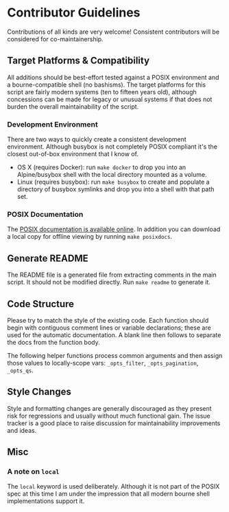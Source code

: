 # Contributor Guidelines

Contributions of all kinds are very welcome! Consistent contributors will be
considered for co-maintainership.

## Target Platforms & Compatibility

All additions should be best-effort tested against a POSIX environment and a
bourne-compatible shell (no bashisms). The target platforms for this script are
fairly modern systems (ten to fifteen years old), although concessions can be
made for legacy or unusual systems if that does not burden the overall
maintainability of the script.

### Development Environment

There are two ways to quickly create a consistent development environment.
Although busybox is not completely POSIX compliant it's the closest out-of-box
environment that I know of.

- OS X (requires Docker): run `make docker` to drop you into an Alpine/busybox
  shell with the local directory mounted as a volume.
- Linux (requires busybox): run `make busybox` to create and populate
  a directory of busybox symlinks and drop you into a shell with that path set.

### POSIX Documentation

The [POSIX documentation is available
online](https://pubs.opengroup.org/onlinepubs/9699919799/). In addition you can
download a local copy for offline viewing by running `make posixdocs`.

## Generate README

The README file is a generated file from extracting comments in the main
script. It should not be modified directly. Run `make readme` to generate it.

## Code Structure

Please try to match the style of the existing code. Each function should begin
with contiguous comment lines or variable declarations; these are used for the
automatic documentation. A blank line then follows to separate the docs from
the function body.

The following helper functions process common arguments and then assign those
values to locally-scope vars: `_opts_filter`, `_opts_pagination`, `_opts_qs`.

## Style Changes

Style and formatting changes are generally discouraged as they present risk for
regressions and usually without much functional gain. The issue tracker is a
good place to raise discussion for maintainability improvements and ideas.

## Misc

### A note on `local`

The `local` keyword is used deliberately. Although it is not part of the POSIX
spec at this time I am under the impression that all modern bourne shell
implementations support it.
